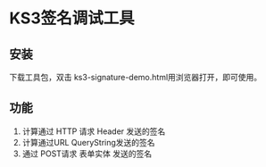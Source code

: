 # KS3签名调试工具

## 安装

下载工具包，双击 ks3-signature-demo.html用浏览器打开，即可使用。

## 功能
1. 计算通过 HTTP 请求 Header 发送的签名
2. 计算通过URL QueryString发送的签名
3. 通过 POST请求 表单实体 发送的签名